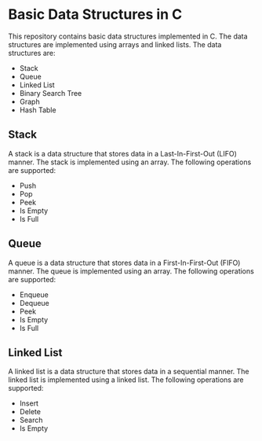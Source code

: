 # Basic Data Structures in C
This repository contains basic data structures implemented in C. The data structures are implemented using arrays and linked lists. The data structures are: 
* Stack
* Queue
* Linked List
* Binary Search Tree
* Graph
* Hash Table

## Stack
A stack is a data structure that stores data in a Last-In-First-Out (LIFO) manner. The stack is implemented using an array. The following operations are supported:
* Push
* Pop
* Peek
* Is Empty
* Is Full

## Queue
A queue is a data structure that stores data in a First-In-First-Out (FIFO) manner. The queue is implemented using an array. The following operations are supported:
* Enqueue
* Dequeue
* Peek
* Is Empty
* Is Full

## Linked List
A linked list is a data structure that stores data in a sequential manner. The linked list is implemented using a linked list. The following operations are supported:
* Insert
* Delete
* Search
* Is Empty

